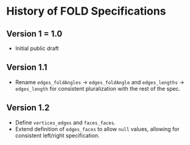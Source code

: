 # History of FOLD Specifications

## Version 1 = 1.0
* Initial public draft

## Version 1.1
* Rename `edges_foldAngles` &rarr; `edges_foldAngle` and
  `edges_lengths` &rarr; `edges_length`
  for consistent pluralization with the rest of the spec.

## Version 1.2
* Define `vertices_edges` and `faces_faces`.
* Extend definition of `edges_faces` to allow `null` values,
  allowing for consistent left/right specification.

